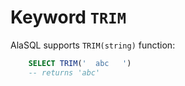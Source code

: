 # Keyword `TRIM`

AlaSQL supports ```TRIM(string)``` function:
```sql
    SELECT TRIM('  abc   ')
    -- returns 'abc'
```
